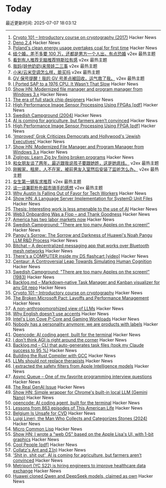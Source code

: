 # Today

最近更新时间: 2025-07-07 18:03:12

--- 
1. [Crypto 101 – Introductory course on cryptography (2017)](https://www.crypto101.io/) Hacker News
2. [Deno 2.4](https://deno.com/blog/v2.4) Hacker News
3. [Poland's clean energy usage overtakes coal for first time](https://www.ft.com/content/ae920241-597e-49d9-a4b9-bfdfa9deabb6) Hacker News
4. [结个婚，差不多要 100 万，还都是男方一个人出，有点恐婚](https://www.v2ex.com/t/1143529) v2ex 最热主题
5. [看到有人推荐无脑推荐特斯拉有感](https://www.v2ex.com/t/1143456) v2ex 最热主题
6. [我妈(娃他奶奶)来带娃二三事](https://www.v2ex.com/t/1143432) v2ex 最热主题
7. [小米/云米空调怎么样，能买吗](https://www.v2ex.com/t/1143395) v2ex 最热主题
8. [GV 保号提醒！我的 GV 号差点被回收，运气救了我。](https://www.v2ex.com/t/1143386) v2ex 最热主题
9. [I Ported SAP to a 1976 CPU. It Wasn't That Slow](https://github.com/oisee/zvdb-z80/blob/master/ZVDB-Z80-ABAP.md) Hacker News
10. [Show HN: Modernized file manager and program manager from Windows 3.x](https://github.com/brianluft/heirloom) Hacker News
11. [The era of full stack chip designers](https://chipinsights.substack.com/p/the-era-of-full-stack-chip-designers) Hacker News
12. [High Performance Image Sensor Processing Using FPGAs [pdf]](https://oda.uni-obuda.hu/bitstream/handle/20.500.14044/10350/Gabor_S_Becker_ertekezes.pdf) Hacker News
13. [Swedish Campground (2004)](https://www.folklore.org/Swedish_Campground.html) Hacker News
14. [AI is coming for agriculture, but farmers aren’t convinced](https://theconversation.com/shit-in-shit-out-ai-is-coming-for-agriculture-but-farmers-arent-convinced-259997) Hacker News
15. [High Performance Image Sensor Processing Using FPGA [pdf]](https://oda.uni-obuda.hu/bitstream/handle/20.500.14044/10350/Gabor_S_Becker_ertekezes.pdf) Hacker News
16. ['Improved' Grok Criticizes Democrats and Hollywood's 'Jewish Executives'](https://techcrunch.com/2025/07/06/improved-grok-criticizes-democrats-and-hollywoods-jewish-executives/) Hacker News
17. [Show HN: Modernized File Manager and Program Manager from Windows 3.x](https://github.com/brianluft/heirloom) Hacker News
18. [Ziglings: Learn Zig by fixing broken programs](https://codeberg.org/ziglings/exercises) Hacker News
19. [和女朋友谈了两年，最近跟我说孩子要跟她姓，这是她底线。](https://www.v2ex.com/t/1143411) v2ex 最热主题
20. [刚搬家，租房，人不在家，被前男友入室然后安装了监听怎么办。](https://www.v2ex.com/t/1143405) v2ex 最热主题
21. [女生第一辆车求推荐](https://www.v2ex.com/t/1143380) v2ex 最热主题
22. [谈一谈兼职朴朴超市骑手的感想](https://www.v2ex.com/t/1143377) v2ex 最热主题
23. [Why Austin Is Falling Out of Favor for Tech Workers](https://www.wsj.com/podcasts/tech-news-briefing/why-austin-is-falling-out-of-favor-for-tech-workers/8bc9e026-76ef-46c8-933e-ec6901b3eb38) Hacker News
24. [Show HN: A Language Server Implementation for SystemD Unit Files](https://github.com/JFryy/systemd-lsp) Hacker News
25. [Thesis: Interesting work is less amenable to the use of AI](https://remark.ing/rob/rob/Thesis-interesting-work-ie) Hacker News
26. [Web3 Onboarding Was a Flop – and Thank Goodness](https://tomhadley.link/blog/web3-onboarding-flop) Hacker News
27. [America has two labor markets now](https://www.axios.com/2025/07/06/unemployment-job-market-education-health-care) Hacker News
28. [Swedish Campground: "There are too many Apples on the screen!"](https://www.folklore.org/Swedish_Campground.html) Hacker News
29. [Pangu's Sorrow: The Sorrow and Darkness of Huawei's Noah Pangu LLM R&D Process](https://github.com/moonlightelite/True-Story-of-Pangu/blob/main/README.md) Hacker News
30. [Bitchat – A decentralized messaging app that works over Bluetooth mesh networks](https://github.com/jackjackbits/bitchat) Hacker News
31. [There's a COMPUTER inside my DS flashcart [video]](https://www.youtube.com/watch?v=uq0pJmd7GAA) Hacker News
32. [Centaur: A Controversial Leap Towards Simulating Human Cognition](https://insidescientific.com/centaur-a-controversial-leap-towards-simulating-human-cognition/) Hacker News
33. [Swedish Campground: "There are too many Apples on the screen!" (1983)](https://www.folklore.org/Swedish_Campground.html) Hacker News
34. [Backlog.md – Markdown‑native Task Manager and Kanban visualizer for any Git repo](https://github.com/MrLesk/Backlog.md) Hacker News
35. [Crypto 101 – Introductory course on cryptography](https://www.crypto101.io/) Hacker News
36. [The Broken Microsoft Pact: Layoffs and Performance Management](https://danielsada.tech/blog/microsoft-pact/) Hacker News
37. [A non-anthropomorphized view of LLMs](http://addxorrol.blogspot.com/2025/07/a-non-anthropomorphized-view-of-llms.html) Hacker News
38. [Why English doesn't use accents](https://www.deadlanguagesociety.com/p/why-english-doesnt-use-accents) Hacker News
39. [Intel's Lion Cove P-Core and Gaming Workloads](https://chipsandcheese.com/p/intels-lion-cove-p-core-and-gaming) Hacker News
40. [Nobody has a personality anymore: we are products with labels](https://www.freyaindia.co.uk/p/nobody-has-a-personality-anymore) Hacker News
41. [Opencode: AI coding agent, built for the terminal](https://github.com/sst/opencode) Hacker News
42. [I don't think AGI is right around the corner](https://www.dwarkesh.com/p/timelines-june-2025) Hacker News
43. [Backlog.md – CLI that auto-generates task files (took my Claude success to 95 %)](https://github.com/MrLesk/Backlog.md) Hacker News
44. [Building the Rust Compiler with GCC](https://fractalfir.github.io/generated_html/cg_gcc_bootstrap.html) Hacker News
45. [LLMs should not replace therapists](https://arxiv.org/abs/2504.18412) Hacker News
46. [I extracted the safety filters from Apple Intelligence models](https://github.com/BlueFalconHD/apple_generative_model_safety_decrypted) Hacker News
47. [Async Queue – One of my favorite programming interview questions](https://davidgomes.com/async-queue-interview-ai/) Hacker News
48. [The Real GenAI Issue](https://www.tbray.org/ongoing/When/202x/2025/07/06/AI-Manifesto) Hacker News
49. [Show HN: Simple wrapper for Chrome's built-in local LLM (Gemini Nano)](https://github.com/kstonekuan/simple-chromium-ai) Hacker News
50. [opencode: AI coding agent, built for the terminal](https://github.com/sst/opencode) Hacker News
51. [Lessons from 863 episodes of This American Life](https://indarktrees.com/misc/tal/) Hacker News
52. [Belgium Is Unsafe for CVD](https://floort.net/posts/belgium-unsafe-for-cvd/) Hacker News
53. [Luigi Lineri, the Man Who Collects and Categorizes Stones (2024)](https://mossandfog.com/luigi-lineri-the-man-who-collects-and-categorizes-stones/) Hacker News
54. [Micro Common Lisp](https://t3x.org/mcl/index.html) Hacker News
55. [Show HN: I wrote a "web OS" based on the Apple Lisa's UI, with 1-bit graphics](https://alpha.lisagui.com/) Hacker News
56. [Cool People [pdf]](https://www.apa.org/pubs/journals/releases/xge-xge0001799.pdf) Hacker News
57. [Collatz's Ant and Σ(n)](https://gbragafibra.github.io/2025/07/06/collatz_ant5.html) Hacker News
58. ['Shit in, shit out', AI is coming for agriculture, but farmers aren’t convinced](https://theconversation.com/shit-in-shit-out-ai-is-coming-for-agriculture-but-farmers-arent-convinced-259997) Hacker News
59. [Metriport (YC S22) is hiring engineers to improve healthcare data exchange](https://www.ycombinator.com/companies/metriport/jobs/Rn2Je8M-software-engineer) Hacker News
60. [Huawei cloned Qwen and DeepSeek models, claimed as own](https://dilemmaworks.substack.com/p/whistleblower-huawei-cloned-and-renamed) Hacker News
